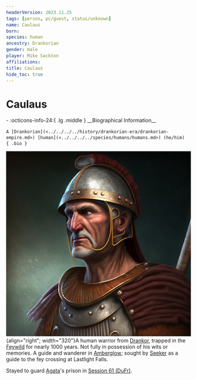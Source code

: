 ```yaml
---
headerVersion: 2023.11.25
tags: [person, pc/guest, status/unknown]
name: Caulaus
born:
species: human
ancestry: Drankorian
gender: male
player: Mike Sackton
affiliations:
title: Caulaus
hide_toc: true
---
```


# Caulaus
<div class="grid cards ext-narrow-margin ext-one-column" markdown>
- :octicons-info-24:{ .lg .middle } __Biographical Information__

    A [Drankorian](<../../../../history/drankorian-era/drankorian-empire.md>) [human](<../../../../species/humans/humans.md>) (he/him)  
    { .bio }

</div>


![Caulaus Aportino Portrait](../../../../assets/caulaus-aportino-portrait.png){align="right"; width="320"}A human warrior from [Drankor](<../../../../history/drankorian-era/drankor.md>), trapped in the [Feywild](<../../../../cosmology/multiverse/echo-realms/feywild/feywild.md>) for nearly 1000 years. Not fully in possession of his wits or memories. A guide and wanderer in [Amberglow](<../../../../cosmology/multiverse/echo-realms/feywild/amberglow.md>); sought by [Seeker](<../seeker.md>) as a guide to the fey crossing at Lastlight Falls. 

Stayed to guard [Agata](<../../../fey/agata.md>)'s prison in [Session 61 (DuFr)](<../../../../campaigns/dunmari-frontier/session-notes/session-61-dufr.md>).